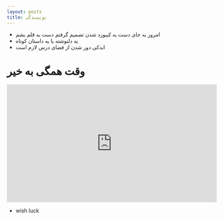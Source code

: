 ```yaml
---
layout: posts
title: نویسندگی
---
```


- امروز به جای دست به کیبورد شدن تصمیم گرفتم دست به قلم بشم
- یه دلنوشته یا یه داستان کوتاه
- اندکی دور شدن از فضای درس لازم است

# وقت همگی به خیر

<iframe width="560" height="315" src="https://www.youtube.com/embed/Af4YySLTzuw?si=w-qzLNtm1X3kUT7W" title="YouTube video player" frameborder="0" allow="accelerometer; autoplay; clipboard-write; encrypted-media; gyroscope; picture-in-picture; web-share" allowfullscreen></iframe>


* wish luck